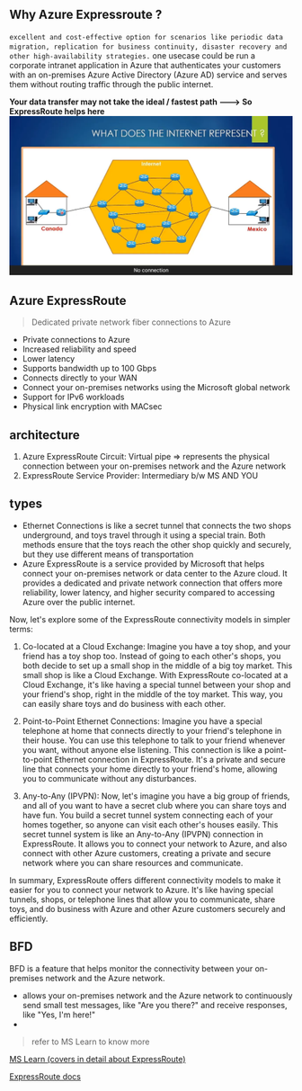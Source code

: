 ## 

## Why Azure Expressroute ?
`excellent and cost-effective option for scenarios like periodic data migration, replication for business continuity, disaster recovery and other high-availability strategies.`
one usecase could be run a corporate intranet application in Azure that authenticates your customers with an on-premises Azure Active Directory (Azure AD) service and serves them without routing traffic through the public internet.

**Your data transfer may not take the ideal / fastest path ---> So ExpressRoute helps here**
![](https://raw.githubusercontent.com/Ananyojha/spare-images/main/Screenshot_20211106-125159.png)

## Azure ExpressRoute
> Dedicated private network fiber connections to Azure

- Private connections to Azure
- Increased reliability and speed
- Lower latency
- Supports bandwidth up to 100 Gbps
- Connects directly to your WAN
- Connect your on-premises networks using the Microsoft global network
- Support for IPv6 workloads
- Physical link encryption with MACsec

## architecture 
1. Azure ExpressRoute Circuit: Virtual pipe  => represents the physical connection between your on-premises network and the Azure network
2. ExpressRoute Service Provider: Intermediary b/w MS AND YOU

## types
- Ethernet Connections is like a secret tunnel that connects the two shops underground, and toys travel through it using a special train. Both methods ensure that the toys reach the other shop quickly and securely, but they use different means of transportation
- Azure ExpressRoute is a service provided by Microsoft that helps connect your on-premises network or data center to the Azure cloud. It provides a dedicated and private network connection that offers more reliability, lower latency, and higher security compared to accessing Azure over the public internet.

Now, let's explore some of the ExpressRoute connectivity models in simpler terms:

1. Co-located at a Cloud Exchange: Imagine you have a toy shop, and your friend has a toy shop too. Instead of going to each other's shops, you both decide to set up a small shop in the middle of a big toy market. This small shop is like a Cloud Exchange. With ExpressRoute co-located at a Cloud Exchange, it's like having a special tunnel between your shop and your friend's shop, right in the middle of the toy market. This way, you can easily share toys and do business with each other.

2. Point-to-Point Ethernet Connections: Imagine you have a special telephone at home that connects directly to your friend's telephone in their house. You can use this telephone to talk to your friend whenever you want, without anyone else listening. This connection is like a point-to-point Ethernet connection in ExpressRoute. It's a private and secure line that connects your home directly to your friend's home, allowing you to communicate without any disturbances.

3. Any-to-Any (IPVPN): Now, let's imagine you have a big group of friends, and all of you want to have a secret club where you can share toys and have fun. You build a secret tunnel system connecting each of your homes together, so anyone can visit each other's houses easily. This secret tunnel system is like an Any-to-Any (IPVPN) connection in ExpressRoute. It allows you to connect your network to Azure, and also connect with other Azure customers, creating a private and secure network where you can share resources and communicate.

In summary, ExpressRoute offers different connectivity models to make it easier for you to connect your network to Azure. It's like having special tunnels, shops, or telephone lines that allow you to communicate, share toys, and do business with Azure and other Azure customers securely and efficiently.

## BFD
BFD is a feature that helps monitor the connectivity between your on-premises network and the Azure network.
- allows your on-premises network and the Azure network to continuously send small test messages, like "Are you there?" and receive responses, like "Yes, I'm here!"
- 
> refer to MS Learn to know more 

[MS Learn (covers in detail about ExpressRoute)](https://docs.microsoft.com/en-us/learn/modules/design-implement-azure-expressroute/2-explore)

[ExpressRoute docs](https://docs.microsoft.com/en-us/azure/expressroute/)
